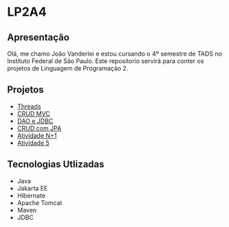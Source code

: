 <h1>LP2A4</h1>
<h2> Apresentação </h2>
<p> Olá, me chamo João Vanderlei e estou cursando o 4º semestre de TADS no Instituto Federal de São Paulo. Este repositorio servirá para conter os projetos de Linguagem de Programação 2. 
<br>
  
<h2>Projetos</h2>
<ul>
  <li><a href="https://github.com/jvanderlei/LP2A4/tree/main/Threads_Project">Threads</a></li>
  <li><a href="https://github.com/jvanderlei/LP2A4/tree/main/CRUD_MVC">CRUD MVC</a></li>
  <li><a href="https://github.com/jvanderlei/LP2A4/tree/main/DAO_JDBC">DAO e JDBC</a></li>
  <li><a href="https://github.com/jvanderlei/LP2A4/tree/main/CRUD_JPA">CRUD com JPA</a></li>
  <li><a href="https://github.com/jvanderlei/LP2A4/tree/main/N_MAIS_UM">Atividade N+1</a></li>
  <li><a href="https://github.com/jvanderlei/LP2A4/tree/main/ATIV5">Atividade 5</a></li>
</ul>


<h2>Tecnologias Utlizadas</h2>
<ul>
  <li>Java</li>
  <li>Jakarta EE</li>
  <li>Hibernate</li>
  <li>Apache Tomcat</li>
  <li>Maven</li>
  <li>JDBC</li>
</ul>
<br>

